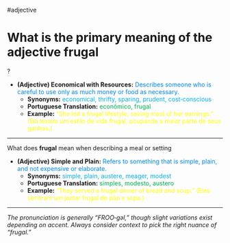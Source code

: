 #adjective

# What is the primary meaning of the adjective frugal
?
- **(Adjective) Economical with Resources:** <span style="color:rgb(0, 132, 255)">Describes someone who is careful to use only as much money or food as necessary.</span>
  - **Synonyms:** <span style="color:rgb(0, 176, 240)">economical, thrifty, sparing, prudent, cost‑conscious</span>
  - **Portuguese Translation:** <span style="color:rgb(0, 176, 80)">econômico, frugal</span>
  - **Example:** <span style="color:rgb(255, 255, 0)">“She led a frugal lifestyle, saving most of her earnings.” (Ela levava um estilo de vida frugal, poupando a maior parte de seus ganhos.)</span>
---
What does **frugal** mean when describing a meal or setting
- **(Adjective) Simple and Plain:** <span style="color:rgb(0, 132, 255)">Refers to something that is simple, plain, and not expensive or elaborate.</span>
  - **Synonyms:** <span style="color:rgb(0, 176, 240)">simple, plain, austere, meager, modest</span>
  - **Portuguese Translation:** <span style="color:rgb(0, 176, 80)">simples, modesto, austero</span>
  - **Example:** <span style="color:rgb(255, 255, 0)">“They served a frugal dinner of bread and soup.” (Eles serviram um jantar frugal de pão e sopa.)</span>
---
*The pronunciation is generally “FROO‑gəl,” though slight variations exist depending on accent. Always consider context to pick the right nuance of “frugal.”*
<!--SR:!2025-07-01,25,270-->
